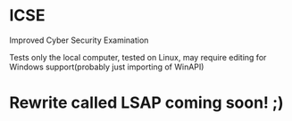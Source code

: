 # ICSE
Improved Cyber Security Examination

Tests only the local computer, tested on Linux, may require editing for Windows support(probably just importing of WinAPI)

# Rewrite called LSAP coming soon! ;)
